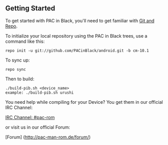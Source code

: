 Getting Started
---------------

To get started with PAC in Black, you'll need to get
familiar with [Git and Repo](http://source.android.com/download/using-repo).

To initialize your local repository using the PAC in Black trees, use a command like this:

    repo init -u git://github.com/PACinBlack/android.git -b cm-10.1

To sync up:

    repo sync

Then to build:

    ./build-pib.sh <device_name>
    example: ./build-pib.sh urushi

You need help while compiling for your Device?
You get them in our official IRC Channel:

[IRC Channel: #pac-rom](http://webchat.freenode.net/?channels=pac-rom)

or visit us in our official Forum:

[Forum] (http://pac-man-rom.de/forum/)
